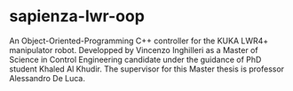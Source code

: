 # sapienza-lwr-oop
An Object-Oriented-Programming C++ controller for the KUKA LWR4+ manipulator robot. Developped by Vincenzo Inghilleri as a Master of Science in Control Engineering candidate under the guidance of PhD student Khaled Al Khudir. The supervisor for this Master thesis is professor Alessandro De Luca.

